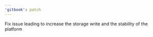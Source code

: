 ```yaml
---
'gitbook': patch
---
```


Fix issue leading to increase the storage write and the stability of the platform
